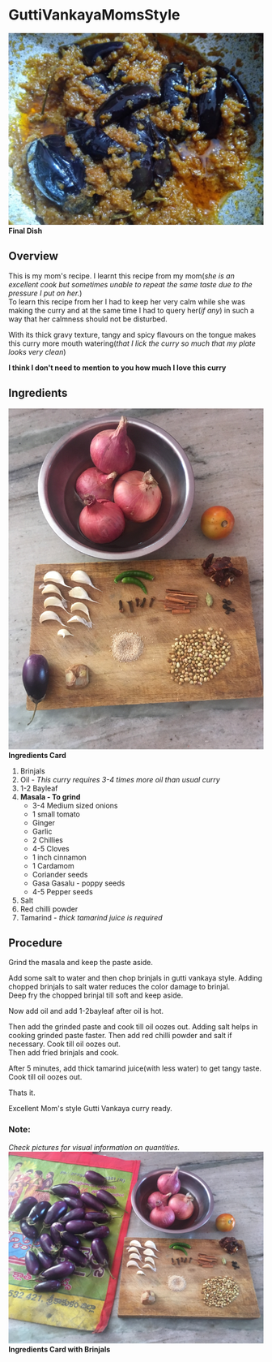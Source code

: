 # GuttiVankayaMomsStyle

![Final Dish](/Images/GuttiVankayaMomsStyle/FinalDish.JPG)
**Final Dish**

## Overview
This is my mom's recipe. I learnt this recipe from my mom(*she is an excellent cook but sometimes unable to repeat the same taste due to the pressure I put on her.*)  
To learn this recipe from her I had to keep her very calm while she was making the curry and at the same time I had to query her(*if any*) in such a way that her calmness should not be disturbed.

With its thick gravy texture, tangy and spicy flavours on the tongue makes this curry more mouth watering(*that I lick the curry so much that my plate looks very clean*)

**I think I don't need to mention to you how much I love this curry**

## Ingredients
![Ingredients Card](/Images/GuttiVankayaMomsStyle/IngredientsCard.JPG)  
**Ingredients Card**

1. Brinjals
2. Oil - *This curry requires 3-4 times more oil than usual curry*
3. 1-2 Bayleaf
4.  **Masala - To grind**
    * 3-4 Medium sized onions
    * 1 small tomato
    * Ginger
    * Garlic
    * 2 Chillies
    * 4-5 Cloves
    * 1 inch cinnamon
    * 1 Cardamom
    * Coriander seeds
    * Gasa Gasalu - poppy seeds
    * 4-5 Pepper seeds
5. Salt
6. Red chilli powder
7. Tamarind - *thick tamarind juice is required*

## Procedure
Grind the masala and keep the paste aside.  

Add some salt to water and then chop brinjals in gutti vankaya style. Adding chopped brinjals to salt water reduces the color damage to brinjal.  
Deep fry the chopped brinjal till soft and keep aside.

Now add oil and add 1-2bayleaf after oil is hot.

Then add the grinded paste and cook till oil oozes out. Adding salt helps in cooking grinded paste faster.
Then add red chilli powder and salt if necessary. Cook till oil oozes out.   
Then add fried brinjals and cook.  

After 5 minutes, add thick tamarind juice(with less water) to get tangy taste. Cook till oil oozes out.

Thats it.

Excellent Mom's style Gutti Vankaya curry ready.

### Note:
*Check pictures for visual information on quantities.*
![Ingredients Card with Brinjals](/Images/GuttiVankayaMomsStyle/IngredientsCard1.JPG)  
**Ingredients Card with Brinjals**